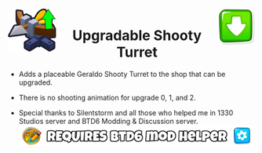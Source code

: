 <a href="https://github.com/hkarargi/UpgradableShootyTurret/releases/latest/download/UpgradableShootyTurret.dll">
    <img align="left" alt="ShootyTurret" height="90" src="Icon.png">
    <img align="right" alt="Download" height="75" src="https://raw.githubusercontent.com/gurrenm3/BTD-Mod-Helper/master/BloonsTD6%20Mod%20Helper/Resources/DownloadBtn.png">
</a>

<h1 align="center">Upgradable Shooty Turret</h1>

- Adds a placeable Geraldo Shooty Turret to the shop that can be upgraded.

- There is no shooting animation for upgrade 0, 1, and 2.

- Special thanks to Silentstorm and all those who helped me in 1330 Studios server and BTD6 Modding & Discussion server.
[![Requires BTD6 Mod Helper](https://raw.githubusercontent.com/gurrenm3/BTD-Mod-Helper/master/banner.png)](https://github.com/gurrenm3/BTD-Mod-Helper#readme)
